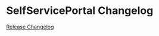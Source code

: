 # SelfServicePortal Changelog

[Release Changelog](https://github.com/spryker-feature/self-service-portal/releases)